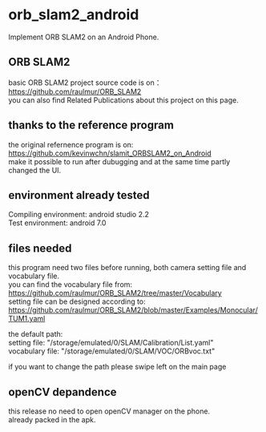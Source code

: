 # orb_slam2_android
Implement ORB SLAM2 on an Android Phone.
## ORB SLAM2
basic ORB SLAM2 project source code is on：https://github.com/raulmur/ORB_SLAM2 <br />
you can also find Related Publications about this project on this page.
## thanks to the reference program
the original refernence program is on: https://github.com/kevinwchn/slamit_ORBSLAM2_on_Android <br />
 make it possible to run after dubugging and at the same time partly changed the UI.
## environment already tested
Compiling environment: android studio 2.2<br />
Test environment: android 7.0<br />
## files needed
this program need two files before running, both camera setting file and vocabulary file.<br />
you can find the vocabulary file from:<br />
https://github.com/raulmur/ORB_SLAM2/tree/master/Vocabulary <br />
setting file can be designed according to:<br />
https://github.com/raulmur/ORB_SLAM2/blob/master/Examples/Monocular/TUM1.yaml<br />

the default path:<br />
setting file: "/storage/emulated/0/SLAM/Calibration/List.yaml"<br />
vocabulary file: "/storage/emulated/0/SLAM/VOC/ORBvoc.txt"<br />

if you want to change the path please swipe left on the main page<br />
## openCV depandence
this release no need to open openCV manager on the phone.<br />
already packed in the apk.


